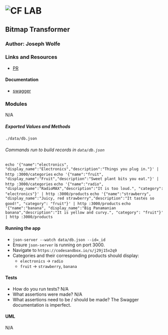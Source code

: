 ![CF](http://i.imgur.com/7v5ASc8.png) LAB
=================================================

## Bitmap Transformer

### Author: Joseph Wolfe

### Links and Resources
* [PR](https://github.com/charmedsatyr-401-advanced-javascript/simple-api/pull/1)

#### Documentation
* [swagger](docs/openapi.json)

### Modules
N/A

##### Exported Values and Methods
`./data/db.json`

###### Commands run to build records in `data/db.json`
`echo '{"name":"electronics", "display_name":"Electronics","description":"Things you plug in."}' | http :3000/categories`
`echo '{"name":"fruit", "display_name":"Fruit","description":"Sweet plant bits you eat."}' | http :3000/categories`
`echo '{"name":"radio", "display_name":"RadioMAX","description":"It is too loud.", "category": "electronics"}' | http :3000/products`
`echo '{"name":"strawberry", "display_name":"Juicy, red strawberry","description":"It tastes so good!", "category": "fruit"}' | http :3000/products`
`echo '{"name":"banana", "display_name":"Big Panamanian banana","description":"It is yellow and curvy.", "category": "fruit"}' | http :3000/products`

#### Running the app
* `json-server --watch data/db.json --id=_id`
* Ensure `json-server` is running on port 3000.
* Navigate to `https://codesandbox.io/s/j29j15x2q9`
* Categories and their corresponding products should display:
  * `electronics` -> `radio`
  * `fruit` -> `strawberry`, `banana`

#### Tests
* How do you run tests?
N/A
* What assertions were made?
N/A
* What assertions need to be / should be made?
The Swagger documentation is imperfect.

#### UML
N/A
